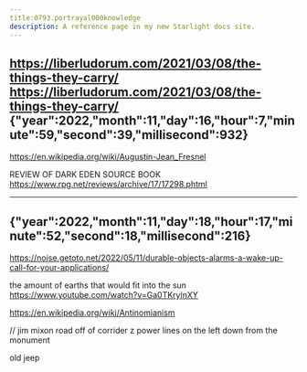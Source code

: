 ```yaml
---
title:0793.portrayal000knowledge
description: A reference page in my new Starlight docs site.
---
```

https://liberludorum.com/2021/03/08/the-things-they-carry/
https://liberludorum.com/2021/03/08/the-things-they-carry/
{"year":2022,"month":11,"day":16,"hour":7,"minute":59,"second":39,"millisecond":932}
---------------------------
https://en.wikipedia.org/wiki/Augustin-Jean_Fresnel

REVIEW OF DARK EDEN SOURCE BOOK
https://www.rpg.net/reviews/archive/17/17298.phtml


---------------------------
{"year":2022,"month":11,"day":18,"hour":17,"minute":52,"second":18,"millisecond":216}
---------------------------

https://noise.getoto.net/2022/05/11/durable-objects-alarms-a-wake-up-call-for-your-applications/


the amount of earths that would fit into the sun
https://www.youtube.com/watch?v=Ga0TKrylnXY

https://en.wikipedia.org/wiki/Antinomianism


//
jim mixon road
off of corrider z 
power lines on the left
down from the monument

old jeep 
